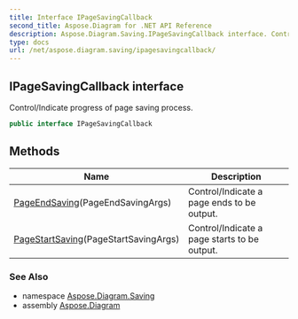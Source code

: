 ```yaml
---
title: Interface IPageSavingCallback
second_title: Aspose.Diagram for .NET API Reference
description: Aspose.Diagram.Saving.IPageSavingCallback interface. Control/Indicate progress of page saving process
type: docs
url: /net/aspose.diagram.saving/ipagesavingcallback/
---
```

## IPageSavingCallback interface

Control/Indicate progress of page saving process.

```csharp
public interface IPageSavingCallback
```

## Methods

| Name | Description |
| --- | --- |
| [PageEndSaving](../../aspose.diagram.saving/ipagesavingcallback/pageendsaving/)(PageEndSavingArgs) | Control/Indicate a page ends to be output. |
| [PageStartSaving](../../aspose.diagram.saving/ipagesavingcallback/pagestartsaving/)(PageStartSavingArgs) | Control/Indicate a page starts to be output. |

### See Also

* namespace [Aspose.Diagram.Saving](../../aspose.diagram.saving/)
* assembly [Aspose.Diagram](../../)


